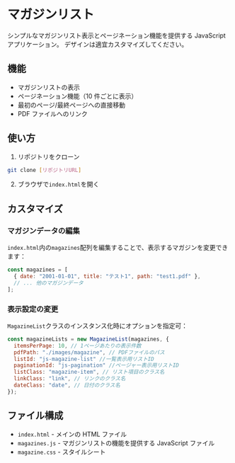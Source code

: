 # マガジンリスト

シンプルなマガジンリスト表示とページネーション機能を提供する JavaScript アプリケーション。
デザインは適宜カスタマイズしてください。

## 機能

- マガジンリストの表示
- ページネーション機能（10 件ごとに表示）
- 最初のページ/最終ページへの直接移動
- PDF ファイルへのリンク

## 使い方

1. リポジトリをクローン

```bash
git clone [リポジトリURL]
```

2. ブラウザで`index.html`を開く

## カスタマイズ

### マガジンデータの編集

`index.html`内の`magazines`配列を編集することで、表示するマガジンを変更できます：

```javascript
const magazines = [
  { date: "2001-01-01", title: "テスト1", path: "test1.pdf" },
  // ... 他のマガジンデータ
];
```

### 表示設定の変更

`MagazineList`クラスのインスタンス化時にオプションを指定可：

```javascript
const magazineLists = new MagazineList(magazines, {
  itemsPerPage: 10, // 1ページあたりの表示件数
  pdfPath: "./images/magazine", // PDFファイルのパス
  listId: "js-magazine-list" //一覧表示用リストID
  paginationId: "js-pagination" //ページャー表示用リストID
  listClass: "magazine-item", // リスト項目のクラス名
  linkClass: "link", // リンクのクラス名
  dateClass: "date", // 日付のクラス名
});
```

## ファイル構成

- `index.html` - メインの HTML ファイル
- `magazines.js` - マガジンリストの機能を提供する JavaScript ファイル
- `magazine.css` - スタイルシート
